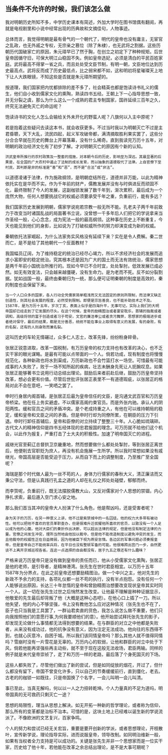 ## 当条件不允许的时候，我们该怎么做

我对明朝历史所知不多，中学历史课本有简述，外加大学时在图书馆偶有翻阅，再就是电视剧里和小说中经常出现的历典故和文摘佳句，人物事迹。    

总体而言，我觉得明朝是最有骨气的一个朝代了，明代的皇帝也没有庸主，无宦官之乱政，也无外戚之专权，无宗亲之篡位（除了朱棣），也无武将之割据。这些历朝历代国破家亡的原因，朱元璋早已了然于胸，在创立之初定下了种种规矩。后世皇帝因循守旧，可保大明江山稳固不失。例如皇帝选妃，必须是清白的平民百姓家庭。武将最高不得掌一省之兵，而且处处受文臣节制，有明一朝，文臣地位达到历史最高点。武将反而成了历史最低点，比之弱宋都不如，这和明初将星璀璨天上地下让人大跌眼镜，不知这些是否就是朱元璋所期望的。

按道理，我们国家把内忧都排除的差不多了，社会精英也都是饱读诗书礼义的儒生，他们自小收到儒家文化的熏陶，熟读四书五经。王朝上下一心指导思想一致，并无分裂之虞，那么为什么这么一个成熟的君主专制国家，国祚延续三百年之久，终究无法避免灭亡的命运呢？  

饱读诗书的文化人怎么会输给关外未开化的野蛮人呢？八旗何以入主中原呢？

若是抱着这些疑问去读这本书，就会收获更多。不过当时我以为明朝灭亡不过是主君昏聩，天下大乱，流民四起，起义军攻破帝都，满清摘取胜利果实罢了，这些分分合合早就在历史的舞台上开幕落幕，没有什么稀奇。直到我读完万历十五年，对明朝的政治经济文化有了初步了解。才对明朝灭亡的原因有个新的认知。

```
洪武皇帝所推行的农村政策及一整套的措施，对本朝今后的历史，影响至为深远。其最显著的后果是，在全国的广大农村中遏止了法制的成长发育，而以抽象的道德取代了法律。上自官僚下至村民，其判断是非的标准是“善”和“恶”，而不是“合法”或“非法”。
```
以道德凌诸于法律，作为施政纲领，是明朝症结所在，道德并非万能，以此为精神依托实在是华而不实。作为千年前的财产，儒教发展并没有与时俱进反而顽固不化，最终限制了今人的发展，这副枷锁发展了数千年到，渐次累积，最后成为一个庞然大物，任何人想要挑战它的权威必须要承受千年之重，负重前行，能有多远？

我们国家历史发展到明朝，儒家学说宛若宗教一般无所不能。孔老夫子两千年前致力于改变当时诸国乱战的局面著书立说，没曾想一千多年后人们把它的学说拿来当作圣经一般，心心念念，成为宪法一般的最高纲领。这种事在历史上不断重复，今天也能见到他们的身影，比如说为了打破权威所作的努力却演变成为新的权威。

秦朝依托法家崛起，为什么法家务实风格没有延续下来？实在是令人费解。秦二世而亡，是不是给了其他朝代一个反面教材？

我国幅员辽阔，为了维持稳定的统治已经尽心竭力，所以不求经济社会的发展而追求小富即安的稳定统治。究其根本还是因为广大的国土而无法有效统治，儒家思想是两千年前小国统治所推行的。现如今早已不合时宜，处处掣肘。低效发展已成必然。如无有效变法，只会越来越僵硬，没有生命力。是为老而不死。反不如分裂割据。犹如战国一般，最终由秦朝归为一统，那么便可证明秦朝的制度是高效的，秦的制度也会保留下来。

```
当一个人口众多的国家，各人行动全凭儒家简单粗浅而又无法固定的原则所限制，而法律又缺乏创造性，则其社会发展的程度，必然受到限制。即便是宗旨善良，也不能补助技术之不及。1587年，是为万历十五年，岁次丁亥，表面上似乎是四海升平，无事可记，实际上我们的大明帝国却已经走到了它发展的尽头。在这个时候，皇帝的励精图治或者宴安耽乐，首辅的独裁或者调和，高级将领的富于创造或者习于苟安，文官的廉洁奉公或者贪污舞弊，思想家的极端进步或者绝对保守，最后的结果，都是无分善恶，统统不能在事业上取得有意义的发展，有的身败，有的名裂，还有的人则身败而兼名裂。
```
这叫历史的车轮无情碾过，众多仁人志士，改革先锋，纷纷粉身碎骨。

张居正锐意进取，改革一国税制，有万历皇帝的权力支持也有改革的决心，也不乏实干家的眼光谋略。是最有可能以点带面的一个人。倘若功成，现有制度也将慢慢规范化，各种新政也将水到渠成，万历新政也不会竹篮打水一场空。可惜最有可能成事的人失败了，败于一场不知所起的疾病，壮志未酬身先死让人扼腕叹息。如果张居正能够著书立说用行动总结出理论。鼓励后来者前赴后继，鼓励万历皇帝坚持改革，想必会更有价值。尽管后世批评张居正表里不一有道德瑕疵，以张居正的格局对此不会在意吧，一笑哂之罢了。

申时行身居内阁首辅，是张居正后最为皇帝信任的文臣，是沟通文武百官和万历皇帝桥梁。他在任上务实避虚。不以儒家高阁约束官员。而是外张内驰。承认人的阴阳两性。缓和官员之间的矛盾冲突。是个老成持重之人，有他在可以维持朝局的稳定，缓和皇帝和文臣之间的矛盾。但是申时行却为同僚所累，在朝臣的压力下引退。申时行卸任首辅后，皇帝和臣僚的对立持续了整整三十年。人心脆如琉璃碎。古代文人的精神信仰是四书五经体现的忠君报国的理念。可万历就不给他们这个机会，以此作为报复，严重打击了士大夫的积极性。加速了明帝国灭亡的进程。

戚继光官至蓟辽总督拱卫京畿重地，然而想要做什么都处处掣肘，等到张居正离世后，他便削去官职贬为庶人，再没有机会施展一生所学。所以我时常想如果没有戚继光，帝国高层是否能受迫于压力，从而自下而上的调整制度，乃至推广至全国呢？

海瑞是那个时代做人最为一丝不苟的人，身体力行儒家的春秋大义，清正廉洁而又秉公守法，但是认真践行孔孟之道的人却在礼仪之邦处处碰壁，郁郁而终。

而李贽呢，负重前行，既无法摆脱儒教大山，又反对儒家对个人思想的禁锢，内心挣扎求索，最后遁入空门求心安之地。

那么我们首当其冲的皇帝大人扮演了什么角色，他是帮凶吗，还是受害者呢？

```
身为天子的万历，在另一种意义上讲，他不过是紫禁城中的一名囚徒。他的权力大多带有被动性。他可以把他不喜欢的官员革职查办，但是很难升迁拔擢他所喜欢的官员，以致没有一个人足以成为他的心腹。他对大臣们的奏折作出决断，可以超出法律的规定，但是他没有制定法律的力量。官僚之间发生冲突，理所当然地由他加以裁夺，但是他不能改造制度以避免冲突的发生，而且他裁夺的权威性正在日益微弱，因为他被臣下视为燕安怠惰。各边区的军事问题必须奏报皇帝，但是皇帝自己不能统率兵将，在平日也没有整顿军备的可能。他很难跨出宫门一步，自然更谈不上离开京城巡视各省。连这一点选择的自由都没有，居于九五之尊还有什么趣味？
```

严格来说万历皇帝只是没有做到皇帝的责任而已，他从小受儒家文化熏陶，张居正是他的老师，是引导者，是精神港湾。张先生在世时君臣相宜。以万历十五年1587年为分界点，在此之前皇帝还想要励精图治。做一个中兴之主，他对先生的新政不予余力的支持，各项礼仪都一丝不苟的执行，没有半点抱怨。没有任何一个人能够说出原因，长达三十年怠惰的皇帝和曾励精图治想要改变现状皇帝其实时同一个人。这一切在张先生过世之后悄然发生改变。让他最不理解是种种证据显示，他敬爱的先生最后却背叛了他（大概是这种心态吧）。在他心口上插了一刀。所以他失望，他的内心不够坚强，书上没有教他怎么应对这种情况（张先生也不在了，臣子也只当我是工具罢了，一群讪君卖直的货色，我怎么说怎么做不重要，他们只向我按照他们的意愿行事,为何我要顺他们的意）。他开始尝试拜托张先生的影子，却发现无论做什么事情都无法得到想要的结果。在与群臣的对立之中他都是失败者，从来没有成功过，他的抗争没有意义，因为注定无法成功。他向往的东西得不到，也就心灰意冷，自困于城。所以我们该同情皇帝吗？那么其他人就不值得同情吗？雪崩时没有一片雪花是无辜的。万历内心的软弱，让他和群臣的对立中处于下风，倘若他能再坚强些再主动些，就不至于现在这般无法收场，君臣两输。同样的例子就是末代皇帝崇祯了，走了和万历一样的老路，最后落了个身死国灭的下场。

这些人都失败了，尽管他们做出了新的尝试，但是如同绽放的烟花，开过了，但什么都没有留下，帝国不曾变化许多，只以自己的节奏缓缓前行，直到僵化，老去。古老的的枷锁一如既往，只是帝国换了个名字，一会儿叫明一会儿叫清。

事已至此，当真无解吗，何以以一人之力扭转乾坤。个人力量真的不足为道吗，明帝国真的无可救药只剩灭亡一途？

思想的局限性，理当从思想上解决。如无开拓一种新的哲学理论，或者称为信仰，那么所有的变革都是治标不治本。可惜的是，这块土地上已经难以诞生新的学说流派了。不像欧洲的文艺复兴，百家争鸣。

个人的努力和尝试已经无关宏旨，重要是要开创新的学派，或者思想理论，开枝散叶，宣传新学说，理论指导实际，进而说服皇帝，领导改制。如同明治维新一般，如果有当权者全力支持是可以成功的。关键是张先生并非一个思想家而是一位实干家，历史给了他十年，若他能在改革之余总结出理论，是不是大事可期呢？